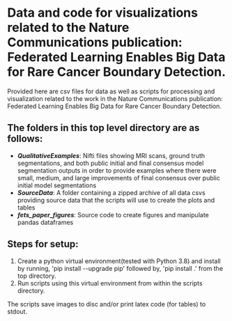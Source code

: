 # Data and code for visualizations related to the Nature Communications publication: Federated Learning Enables Big Data for Rare Cancer Boundary Detection.

Provided here are csv files for data as well as scripts for processing and visualization related to the work in the Nature Communications publication: Federated Learning Enables Big Data for Rare Cancer Boundary Detection.

## The folders in this top level directory are as follows:
- ***QualitativeExamples***: Nifti files showing MRI scans, ground truth segmentations, and both public initial and final consensus model segmentation outputs in order to provide examples where there were small, medium, and large improvements of final consensus over public initial model segmentations
- ***SourceData***: A folder containing a zipped archive of all data csvs providing source data that the scripts will use to create the plots and tables
- ***fets_paper_figures***: Source code to create figures and manipulate pandas dataframes

## Steps for setup:
1. Create a python virtual environment(tested with Python 3.8) and install by running, 'pip install --upgrade pip' followed by, 'pip install .' from the top directory.
2. Run scripts using this virtual environment from within the scripts directory.

The scripts save images to disc and/or print latex code (for tables) to stdout.
